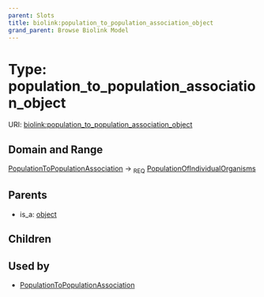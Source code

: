 ```yaml
---
parent: Slots
title: biolink:population_to_population_association_object
grand_parent: Browse Biolink Model
---
```


# Type: population_to_population_association_object




URI: [biolink:population_to_population_association_object](https://w3id.org/biolink/vocab/population_to_population_association_object)

## Domain and Range

[PopulationToPopulationAssociation](PopulationToPopulationAssociation.md) ->  <sub>REQ</sub> [PopulationOfIndividualOrganisms](PopulationOfIndividualOrganisms.md)

## Parents

 *  is_a: [object](object.md)

## Children


## Used by

 * [PopulationToPopulationAssociation](PopulationToPopulationAssociation.md)
